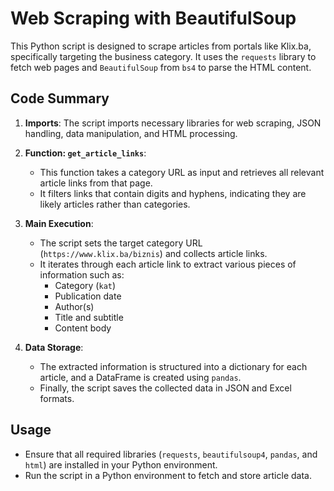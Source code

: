 # Web Scraping with BeautifulSoup

This Python script is designed to scrape articles from portals like Klix.ba, specifically targeting the business category. It uses the `requests` library to fetch web pages and `BeautifulSoup` from `bs4` to parse the HTML content. 

## Code Summary

1. **Imports**: The script imports necessary libraries for web scraping, JSON handling, data manipulation, and HTML processing.

2. **Function: `get_article_links`**: 
   - This function takes a category URL as input and retrieves all relevant article links from that page.
   - It filters links that contain digits and hyphens, indicating they are likely articles rather than categories.

3. **Main Execution**:
   - The script sets the target category URL (`https://www.klix.ba/biznis`) and collects article links.
   - It iterates through each article link to extract various pieces of information such as:
     - Category (`kat`)
     - Publication date
     - Author(s)
     - Title and subtitle
     - Content body

4. **Data Storage**:
   - The extracted information is structured into a dictionary for each article, and a DataFrame is created using `pandas`.
   - Finally, the script saves the collected data in JSON and Excel formats.

## Usage

- Ensure that all required libraries (`requests`, `beautifulsoup4`, `pandas`, and `html`) are installed in your Python environment.
- Run the script in a Python environment to fetch and store article data.


